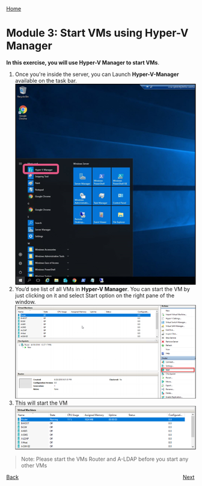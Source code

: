 
[Home](./../README.md)
# Module 3: Start VMs using Hyper-V Manager
**In this exercise, you will use Hyper-V Manager to start VMs**.
1. Once you're inside the server, you can Launch **Hyper-V-Manager** available on the task bar.
![](images/image09.png)
2. You’d see list of all VMs in **Hyper-V Manager**. You can start the VM by just clicking on it and
select Start option on the right pane of the window.
![](images/image12.png)
3. This will start the VM
![](images/image13.png)

> Note: Please start the VMs Router and A-LDAP before you start any other VMs

[Back](./Module-2-Access-the-CCSE-CCSA-Host-Lab-Server-and-VMs.md#module-2-access-the-ccseccsa-host-lab-server-and-vms)&nbsp;&nbsp;&nbsp;&nbsp;&nbsp;&nbsp;&nbsp;&nbsp;&nbsp;&nbsp;&nbsp;&nbsp;&nbsp;&nbsp;&nbsp;&nbsp;&nbsp;&nbsp;&nbsp;&nbsp;&nbsp;&nbsp;&nbsp;&nbsp;&nbsp;&nbsp;&nbsp;&nbsp;&nbsp;&nbsp;&nbsp;&nbsp;&nbsp;&nbsp;&nbsp;&nbsp;&nbsp;&nbsp;&nbsp;&nbsp;&nbsp;&nbsp;&nbsp;&nbsp;&nbsp;&nbsp;&nbsp;&nbsp;&nbsp;&nbsp;&nbsp;&nbsp;&nbsp;&nbsp;&nbsp;&nbsp;&nbsp;&nbsp;&nbsp;&nbsp;&nbsp;&nbsp;&nbsp;&nbsp;&nbsp;&nbsp;&nbsp;&nbsp;&nbsp;&nbsp;&nbsp;&nbsp;&nbsp;&nbsp;&nbsp;&nbsp;&nbsp;&nbsp;&nbsp;&nbsp;&nbsp;&nbsp;&nbsp;&nbsp;&nbsp;&nbsp;&nbsp;&nbsp;&nbsp;&nbsp;&nbsp;&nbsp;&nbsp;&nbsp;&nbsp;&nbsp;&nbsp;&nbsp;&nbsp;&nbsp;&nbsp;&nbsp;&nbsp;&nbsp;&nbsp;&nbsp;&nbsp;&nbsp;&nbsp;&nbsp; [Next](./Exercise-4-Start-Stop-Restart-the-Lab-Server.md#exercise-4-startstoprestart-the-lab-server)
